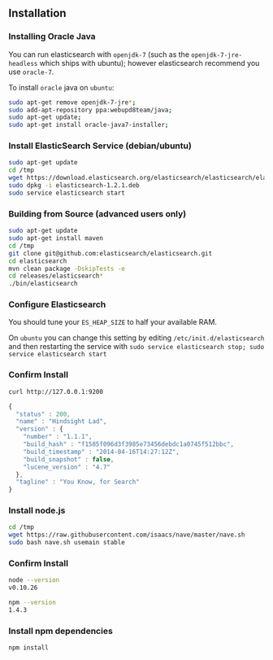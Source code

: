 
## Installation

### Installing Oracle Java

You can run elasticsearch with `openjdk-7` (such as the `openjdk-7-jre-headless` which ships with ubuntu); however elasticsearch recommend you use `oracle-7`.

To install `oracle` java on `ubuntu`:

```bash
sudo apt-get remove openjdk-7-jre*;
sudo add-apt-repository ppa:webupd8team/java;
sudo apt-get update;
sudo apt-get install oracle-java7-installer;
```

### Install ElasticSearch Service (debian/ubuntu)

```bash
sudo apt-get update
cd /tmp
wget https://download.elasticsearch.org/elasticsearch/elasticsearch/elasticsearch-1.2.1.deb
sudo dpkg -i elasticsearch-1.2.1.deb
sudo service elasticsearch start
```

### Building from Source (advanced users only)

```bash
sudo apt-get update
sudo apt-get install maven
cd /tmp
git clone git@github.com:elasticsearch/elasticsearch.git
cd elasticsearch
mvn clean package -DskipTests -e
cd releases/elasticsearch*
./bin/elasticsearch
```

### Configure Elasticsearch

You should tune your `ES_HEAP_SIZE` to half your available RAM.

On `ubuntu` you can change this setting by editing `/etc/init.d/elasticsearch` and then restarting the service with `sudo service elasticsearch stop; sudo service elasticsearch start`

### Confirm Install

```bash
curl http://127.0.0.1:9200
```

```javascript
{
  "status" : 200,
  "name" : "Hindsight Lad",
  "version" : {
    "number" : "1.1.1",
    "build_hash" : "f1585f096d3f3985e73456debdc1a0745f512bbc",
    "build_timestamp" : "2014-04-16T14:27:12Z",
    "build_snapshot" : false,
    "lucene_version" : "4.7"
  },
  "tagline" : "You Know, for Search"
}
```

### Install node.js

```bash
cd /tmp
wget https://raw.githubusercontent.com/isaacs/nave/master/nave.sh
sudo bash nave.sh usemain stable
```

### Confirm Install

```bash
node --version
v0.10.26

npm --version
1.4.3
```

### Install npm dependencies

```bash
npm install
```
